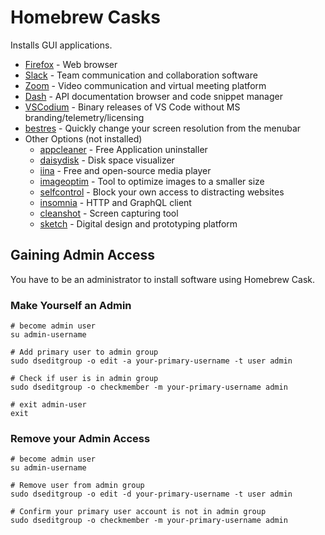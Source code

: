 # Homebrew Casks

Installs GUI applications.

* [Firefox] - Web browser
* [Slack] - Team communication and collaboration software
* [Zoom] - Video communication and virtual meeting platform
* [Dash] - API documentation browser and code snippet manager
* [VSCodium] - Binary releases of VS Code without MS branding/telemetry/licensing
* [bestres] - Quickly change your screen resolution from the menubar
* Other Options (not installed)
  * [appcleaner] - Free Application uninstaller
  * [daisydisk] - Disk space visualizer
  * [iina] - Free and open-source media player
  * [imageoptim] - Tool to optimize images to a smaller size
  * [selfcontrol] - Block your own access to distracting websites
  * [insomnia] - HTTP and GraphQL client
  * [cleanshot] - Screen capturing tool
  * [sketch] - Digital design and prototyping platform

[Firefox]: https://formulae.brew.sh/cask/firefox#default
[Slack]: https://formulae.brew.sh/cask/slack
[Zoom]: https://formulae.brew.sh/cask/zoom
[Dash]: https://formulae.brew.sh/cask/dash
[VSCodium]: https://formulae.brew.sh/cask/vscodium
[bestres]: https://formulae.brew.sh/cask/bestres
[appcleaner]: https://formulae.brew.sh/cask/appcleaner
[daisydisk]: https://formulae.brew.sh/cask/daisydisk
[iina]: https://formulae.brew.sh/cask/iina
[imageoptim]: https://formulae.brew.sh/cask/imageoptim
[selfcontrol]: https://formulae.brew.sh/cask/selfcontrol
[insomnia]: https://formulae.brew.sh/cask/insomnia
[cleanshot]: https://formulae.brew.sh/cask/cleanshot
[sketch]: https://formulae.brew.sh/cask/sketch

## Gaining Admin Access

You have to be an administrator to install software using Homebrew Cask.

### Make Yourself an Admin

```shell
# become admin user
su admin-username

# Add primary user to admin group
sudo dseditgroup -o edit -a your-primary-username -t user admin

# Check if user is in admin group
sudo dseditgroup -o checkmember -m your-primary-username admin

# exit admin-user
exit
```

### Remove your Admin Access

```shell
# become admin user
su admin-username

# Remove user from admin group
sudo dseditgroup -o edit -d your-primary-username -t user admin

# Confirm your primary user account is not in admin group
sudo dseditgroup -o checkmember -m your-primary-username admin
```
